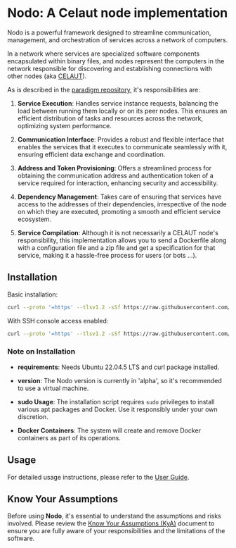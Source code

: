# Nodo: A Celaut node implementation

Nodo is a powerful framework designed to streamline communication, management, and orchestration of services
across a network of computers.

In a network where
services are specialized software components encapsulated within binary files, and nodes represent the computers in
the network responsible for discovering and establishing connections with other nodes
(aka [CELAUT](https://github.com/celaut-project/paradigm/blob/master/README.md)).

As is described in the [paradigm repository](https://github.com/celaut-project/paradigm/blob/master/README.md#node-responsabilities),
it's responsibilities are:

1. **Service Execution**: Handles service instance requests, balancing the load between running them
locally or on its peer nodes. This ensures an efficient distribution of tasks and resources across the network,
optimizing system performance.

2. **Communication Interface**: Provides a robust and flexible interface that enables the services that it executes
to communicate seamlessly with it, ensuring efficient data exchange and coordination.

3. **Address and Token Provisioning**: Offers a streamlined process for obtaining the communication address and
authentication token of a service required for interaction, enhancing security and accessibility.

4. **Dependency Management**: Takes care of ensuring that services have access to the addresses of their
dependencies, irrespective of the node on which they are executed, promoting a smooth and efficient service ecosystem.

5. **Service Compilation**: Although it is not necessarily a CELAUT node's responsibility, this implementation allows you to send
a Dockerfile along with a configuration file and a zip file and get a specification for that service, making it a hassle-free process for users (or bots ...).


## Installation

Basic installation:
```bash
curl --proto '=https' --tlsv1.2 -sSf https://raw.githubusercontent.com/celaut-project/nodo/master/install.sh | sudo sh
```

With SSH console access enabled:
```bash
curl --proto '=https' --tlsv1.2 -sSf https://raw.githubusercontent.com/celaut-project/nodo/master/install.sh | sudo sh -s -- --enable-ssh
```


### Note on Installation

- **requirements**: Needs Ubuntu 22.04.5 LTS and curl package installed.

- **version**: The Nodo version is currently in 'alpha', so it's recommended to use a virtual machine.

- **sudo Usage**: The installation script requires `sudo` privileges to install various apt packages and Docker. Use it responsibly under your own discretion.

- **Docker Containers**: The system will create and remove Docker containers as part of its operations.


## Usage

For detailed usage instructions, please refer to the [User Guide](docs/USAGE.md).


## Know Your Assumptions

Before using **Nodo**, it's essential to understand the assumptions and risks involved. Please review the [Know Your Assumptions (KyA)](docs/KyA.md)
document to ensure you are fully aware of your responsibilities and the limitations of the software.
